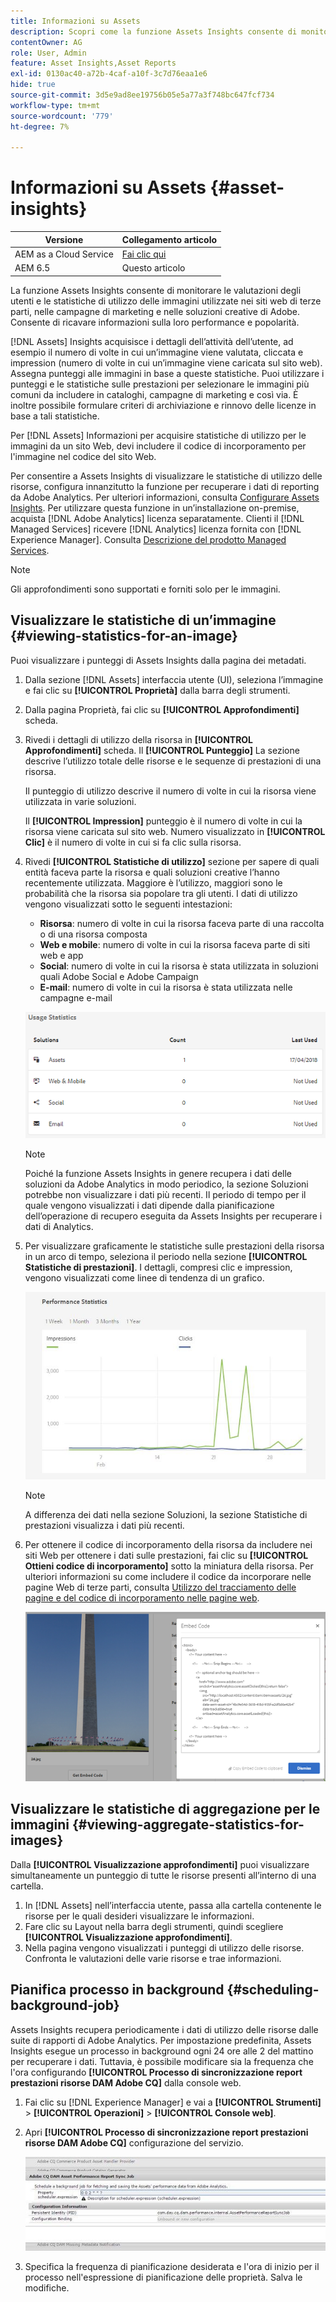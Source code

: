 ```yaml
---
title: Informazioni su Assets
description: Scopri come la funzione Assets Insights consente di monitorare le valutazioni degli utenti e le statistiche di utilizzo delle immagini utilizzate nei siti web di terze parti, nelle campagne di marketing e nelle soluzioni creative di Adobe.
contentOwner: AG
role: User, Admin
feature: Asset Insights,Asset Reports
exl-id: 0130ac40-a72b-4caf-a10f-3c7d76eaa1e6
hide: true
source-git-commit: 3d5e9ad8ee19756b05e5a77a3f748bc647fcf734
workflow-type: tm+mt
source-wordcount: '779'
ht-degree: 7%

---
```


# Informazioni su Assets {#asset-insights}

| Versione | Collegamento articolo |
| -------- | ---------------------------- |
| AEM as a Cloud Service | [Fai clic qui](https://experienceleague.adobe.com/docs/experience-manager-cloud-service/content/assets/manage/assets-insights.html?lang=en) |
| AEM 6.5 | Questo articolo |

La funzione Assets Insights consente di monitorare le valutazioni degli utenti e le statistiche di utilizzo delle immagini utilizzate nei siti web di terze parti, nelle campagne di marketing e nelle soluzioni creative di Adobe. Consente di ricavare informazioni sulla loro performance e popolarità.

[!DNL Assets] Insights acquisisce i dettagli dell’attività dell’utente, ad esempio il numero di volte in cui un’immagine viene valutata, cliccata e impression (numero di volte in cui un’immagine viene caricata sul sito web). Assegna punteggi alle immagini in base a queste statistiche. Puoi utilizzare i punteggi e le statistiche sulle prestazioni per selezionare le immagini più comuni da includere in cataloghi, campagne di marketing e così via. È inoltre possibile formulare criteri di archiviazione e rinnovo delle licenze in base a tali statistiche.

Per [!DNL Assets] Informazioni per acquisire statistiche di utilizzo per le immagini da un sito Web, devi includere il codice di incorporamento per l&#39;immagine nel codice del sito Web.

Per consentire a Assets Insights di visualizzare le statistiche di utilizzo delle risorse, configura innanzitutto la funzione per recuperare i dati di reporting da Adobe Analytics. Per ulteriori informazioni, consulta [Configurare Assets Insights](/help/assets/configure-asset-insights.md). Per utilizzare questa funzione in un’installazione on-premise, acquista [!DNL Adobe Analytics] licenza separatamente. Clienti il [!DNL Managed Services] ricevere [!DNL Analytics] licenza fornita con [!DNL Experience Manager]. Consulta [Descrizione del prodotto Managed Services](https://helpx.adobe.com/legal/product-descriptions/adobe-experience-manager-managed-services.html).

>[!NOTE]
>
>Gli approfondimenti sono supportati e forniti solo per le immagini.

## Visualizzare le statistiche di un’immagine {#viewing-statistics-for-an-image}

Puoi visualizzare i punteggi di Assets Insights dalla pagina dei metadati.

1. Dalla sezione [!DNL Assets] interfaccia utente (UI), seleziona l’immagine e fai clic su **[!UICONTROL Proprietà]** dalla barra degli strumenti.
1. Dalla pagina Proprietà, fai clic su **[!UICONTROL Approfondimenti]** scheda.
1. Rivedi i dettagli di utilizzo della risorsa in **[!UICONTROL Approfondimenti]** scheda. Il **[!UICONTROL Punteggio]** La sezione descrive l’utilizzo totale delle risorse e le sequenze di prestazioni di una risorsa.

   Il punteggio di utilizzo descrive il numero di volte in cui la risorsa viene utilizzata in varie soluzioni.

   Il **[!UICONTROL Impression]** punteggio è il numero di volte in cui la risorsa viene caricata sul sito web. Numero visualizzato in **[!UICONTROL Clic]** è il numero di volte in cui si fa clic sulla risorsa.

1. Rivedi **[!UICONTROL Statistiche di utilizzo]** sezione per sapere di quali entità faceva parte la risorsa e quali soluzioni creative l’hanno recentemente utilizzata. Maggiore è l’utilizzo, maggiori sono le probabilità che la risorsa sia popolare tra gli utenti. I dati di utilizzo vengono visualizzati sotto le seguenti intestazioni:

   * **Risorsa**: numero di volte in cui la risorsa faceva parte di una raccolta o di una risorsa composta
   * **Web e mobile**: numero di volte in cui la risorsa faceva parte di siti web e app
   * **Social**: numero di volte in cui la risorsa è stata utilizzata in soluzioni quali Adobe Social e Adobe Campaign
   * **E-mail**: numero di volte in cui la risorsa è stata utilizzata nelle campagne e-mail

   ![usage_statistics](assets/usage_statistics.png)

   >[!NOTE]
   >
   >Poiché la funzione Assets Insights in genere recupera i dati delle soluzioni da Adobe Analytics in modo periodico, la sezione Soluzioni potrebbe non visualizzare i dati più recenti. Il periodo di tempo per il quale vengono visualizzati i dati dipende dalla pianificazione dell’operazione di recupero eseguita da Assets Insights per recuperare i dati di Analytics.

1. Per visualizzare graficamente le statistiche sulle prestazioni della risorsa in un arco di tempo, seleziona il periodo nella sezione **[!UICONTROL Statistiche di prestazioni]**. I dettagli, compresi clic e impression, vengono visualizzati come linee di tendenza di un grafico.

   ![chlimage_1-3](assets/chlimage_1-3.jpeg)

   >[!NOTE]
   >
   >A differenza dei dati nella sezione Soluzioni, la sezione Statistiche di prestazioni visualizza i dati più recenti.

1. Per ottenere il codice di incorporamento della risorsa da includere nei siti Web per ottenere i dati sulle prestazioni, fai clic su **[!UICONTROL Ottieni codice di incorporamento]** sotto la miniatura della risorsa. Per ulteriori informazioni su come includere il codice da incorporare nelle pagine Web di terze parti, consulta [Utilizzo del tracciamento delle pagine e del codice di incorporamento nelle pagine web](/help/assets/use-page-tracker.md).

   ![chlimage_1-98](assets/chlimage_1-303.png)

## Visualizzare le statistiche di aggregazione per le immagini {#viewing-aggregate-statistics-for-images}

Dalla **[!UICONTROL Visualizzazione approfondimenti]** puoi visualizzare simultaneamente un punteggio di tutte le risorse presenti all’interno di una cartella.

1. In [!DNL Assets] nell’interfaccia utente, passa alla cartella contenente le risorse per le quali desideri visualizzare le informazioni.
1. Fare clic su Layout nella barra degli strumenti, quindi scegliere **[!UICONTROL Visualizzazione approfondimenti]**.
1. Nella pagina vengono visualizzati i punteggi di utilizzo delle risorse. Confronta le valutazioni delle varie risorse e trae informazioni.

## Pianifica processo in background {#scheduling-background-job}

Assets Insights recupera periodicamente i dati di utilizzo delle risorse dalle suite di rapporti di Adobe Analytics. Per impostazione predefinita, Assets Insights esegue un processo in background ogni 24 ore alle 2 del mattino per recuperare i dati. Tuttavia, è possibile modificare sia la frequenza che l&#39;ora configurando **[!UICONTROL Processo di sincronizzazione report prestazioni risorse DAM Adobe CQ]** dalla console web.

1. Fai clic su [!DNL Experience Manager] e vai a **[!UICONTROL Strumenti]** > **[!UICONTROL Operazioni]** > **[!UICONTROL Console web]**.
1. Apri **[!UICONTROL Processo di sincronizzazione report prestazioni risorse DAM Adobe CQ]** configurazione del servizio.

   ![chlimage_1-99](assets/chlimage_1-304.png)

1. Specifica la frequenza di pianificazione desiderata e l&#39;ora di inizio per il processo nell&#39;espressione di pianificazione delle proprietà. Salva le modifiche.
